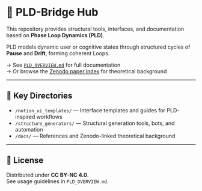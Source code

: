 # 🧠 PLD-Bridge Hub

This repository provides structural tools, interfaces, and documentation based on **Phase Loop Dynamics (PLD)**.

PLD models dynamic user or cognitive states through structured cycles of **Pause** and **Drift**, forming coherent Loops.

→ See [`PLD_OVERVIEW.md`](./PLD_OVERVIEW.md) for full documentation  
→ Or browse the [Zenodo paper index](./docs/zenodo_paper_links.md) for theoretical background

---

## 🧭 Key Directories

- `/notion_ui_templates/` — Interface templates and guides for PLD-inspired workflows
- `/structure_generators/` — Structural generation tools, bots, and automation
- `/docs/` — References and Zenodo-linked theoretical background

---

## 📜 License

Distributed under **CC BY-NC 4.0**.  
See usage guidelines in `PLD_OVERVIEW.md`.
